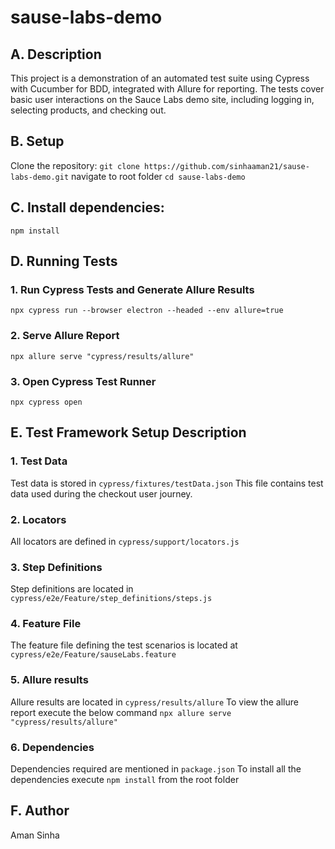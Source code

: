 # sause-labs-demo
## A. Description
This project is a demonstration of an automated test suite using Cypress with Cucumber for BDD, integrated with Allure for reporting. The tests cover basic user interactions on the Sauce Labs demo site, including logging in, selecting products, and checking out.

## B. Setup
Clone the repository:
 `git clone https://github.com/sinhaaman21/sause-labs-demo.git`
navigate to root folder
 `cd sause-labs-demo`

## C. Install dependencies:
`npm install`

## D. Running Tests

### 1. Run Cypress Tests and Generate Allure Results
`npx cypress run --browser electron --headed --env allure=true`

### 2. Serve Allure Report
`npx allure serve "cypress/results/allure"`

### 3. Open Cypress Test Runner
`npx cypress open`

## E. Test Framework Setup Description

### 1. Test Data
Test data is stored in 
`cypress/fixtures/testData.json` 
This file contains test data used during the checkout user journey.

### 2. Locators
All locators are defined in 
`cypress/support/locators.js`

### 3. Step Definitions
Step definitions are located in 
`cypress/e2e/Feature/step_definitions/steps.js`

### 4. Feature File
The feature file defining the test scenarios is located at 
`cypress/e2e/Feature/sauseLabs.feature`

### 5. Allure results
Allure results are located in 
`cypress/results/allure`
To view the allure report execute the below command
`npx allure serve "cypress/results/allure"`

### 6. Dependencies
Dependencies required are mentioned in `package.json`
To install all the dependencies execute `npm install` from the root folder

## F. Author
Aman Sinha









